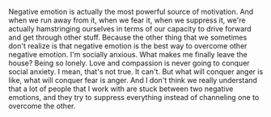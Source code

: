  Negative emotion is actually the most powerful source of motivation. And when we run away from it, when we fear it, when we suppress it, we're actually hamstringing ourselves in terms of our capacity to drive forward and get through other stuff. Because the other thing that we sometimes don't realize is that negative emotion is the best way to overcome other negative emotion. I'm socially anxious. What makes me finally leave the house? Being so lonely. Love and compassion is never going to conquer social anxiety. I mean, that's not true. It can't. But what will conquer anger is like, what will conquer fear is anger. And I don't think we really understand that a lot of people that I work with are stuck between two negative emotions, and they try to suppress everything instead of channeling one to overcome the other.